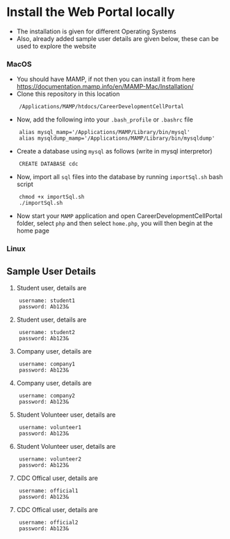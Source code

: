 # Install the Web Portal locally

- The installation is given for different Operating Systems
- Also, already added sample user details are given below,
these can be used to explore the website

### MacOS

- You should have MAMP, if not then you can install it from here 
https://documentation.mamp.info/en/MAMP-Mac/Installation/
- Clone this repository in this location
```
    /Applications/MAMP/htdocs/CareerDevelopmentCellPortal
```
- Now, add the following into your `.bash_profile` or `.bashrc` file
```
    alias mysql_mamp='/Applications/MAMP/Library/bin/mysql'
    alias mysqldump_mamp='/Applications/MAMP/Library/bin/mysqldump'
```
- Create a database using `mysql` as follows (write in mysql interpretor)
```
    CREATE DATABASE cdc
```
- Now, import all `sql` files into the database by running `importSql.sh` bash
script
```
    chmod +x importSql.sh
    ./importSql.sh
```
- Now start your `MAMP` application and open CareerDevelopmentCellPortal folder,
select `php` and then select `home.php`, you will then begin at the home page

### Linux

## Sample User Details

1. Student user, details are
```
    username: student1
    password: Ab123&
```
2. Student user, details are
```
    username: student2
    password: Ab123&
```
3. Company user, details are
```
    username: company1
    password: Ab123&
```
4. Company user, details are
```
    username: company2
    password: Ab123&
```
5. Student Volunteer user, details are
```
    username: volunteer1
    password: Ab123&
```
6. Student Volunteer user, details are
```
    username: volunteer2
    password: Ab123&
```
7. CDC Offical user, details are
```
    username: official1
    password: Ab123&
```
7. CDC Offical user, details are
```
    username: official2
    password: Ab123&
```
